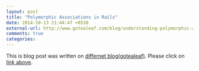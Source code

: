 ```yaml
---
layout: post
title: "Polymorphic Associations in Rails"
date: 2014-10-13 21:44:47 +0530
external-url: http://www.gotealeaf.com/blog/understanding-polymorphic-associations-in-rails
comments: true
categories: 
---
```


This is blog post was written on [differnet blog(gotealeaf)][1]. Please click on [link above][1]. 

[1]:http://www.gotealeaf.com/blog/understanding-polymorphic-associations-in-rails